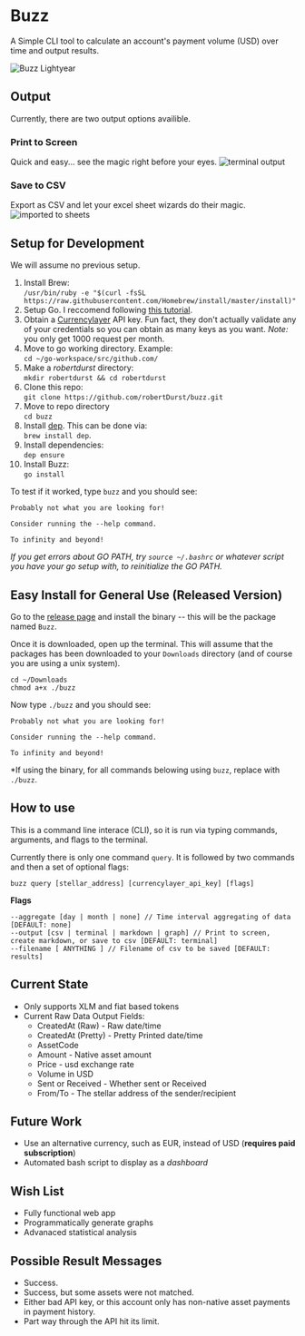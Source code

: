 # Buzz
A Simple CLI tool to calculate an account's payment volume (USD) over time and output results.

![Buzz Lightyear](https://i.pinimg.com/originals/92/d5/71/92d571103d621e62a053ac4f799e9225.jpg)

## Output
Currently, there are two output options availible.
### Print to Screen
Quick and easy... see the magic right before your eyes.
![terminal output](https://imgur.com/crks1Nu.png)

### Save to CSV
Export as CSV and let your excel sheet wizards do their magic.
![imported to sheets](https://imgur.com/WpqQV6C.png)

## Setup for Development
We will assume no previous setup.
1. Install Brew: <br> `/usr/bin/ruby -e "$(curl -fsSL https://raw.githubusercontent.com/Homebrew/install/master/install)"`
2. Setup Go. I reccomend following [this tutorial]( http://sourabhbajaj.com/mac-setup/Go/README.html).
3. Obtain a [Currencylayer](https://currencylayer.com/) API key. Fun fact, they don't actually validate any of your credentials so you can obtain as many keys as you want. *Note:* you only get 1000 request per month. 
4. Move to go working directory. Example:  <br>`cd ~/go-workspace/src/github.com/`
5. Make a *robertdurst* directory:  <br>`mkdir robertdurst && cd robertdurst`
6. Clone this repo:  <br>`git clone https://github.com/robertDurst/buzz.git`
7. Move to repo directory  <br>`cd buzz`
8. Install [dep](https://github.com/golang/dep). This can be done via:  <br> `brew install dep`.
9. Install dependencies:  <br>`dep ensure`
10. Install Buzz: <br> `go install`

To test if it worked, type `buzz` and you should see:

```
Probably not what you are looking for!
			
Consider running the --help command. 
					
To infinity and beyond!
```

*If you get errors about GO PATH, try `source ~/.bashrc` or whatever script you have your go setup with, to reinitialize the GO PATH.*

## Easy Install for General Use (Released Version)
Go to the [release page](https://github.com/robertDurst/buzz/releases) and install the binary -- this will be the package named `Buzz`.

Once it is downloaded, open up the terminal. This will assume that the packages has been downloaded to your `Downloads` directory (and of course you are using a unix system).

```
cd ~/Downloads
chmod a+x ./buzz
```

Now type `./buzz` and you should see:

```
Probably not what you are looking for!
			
Consider running the --help command. 
					
To infinity and beyond!
```

*If using the binary, for all commands belowing using `buzz`, replace with `./buzz`.

## How to use
This is a command line interace (CLI), so it is run via typing commands, arguments, and flags to the terminal.

Currently there is only one command `query`. It is followed by two commands and then a set of optional flags:
```
buzz query [stellar_address] [currencylayer_api_key] [flags]
```

**Flags**
```
--aggregate [day | month | none] // Time interval aggregating of data [DEFAULT: none]
--output [csv | terminal | markdown | graph] // Print to screen, create markdown, or save to csv [DEFAULT: terminal]
--filename [ ANYTHING ] // Filename of csv to be saved [DEFAULT: results]
```

## Current State
* Only supports XLM and fiat based tokens
* Current Raw Data Output Fields:
    * CreatedAt (Raw)     - Raw date/time
    * CreatedAt (Pretty)  - Pretty Printed date/time
    * AssetCode
    * Amount              - Native asset amount
    * Price               - usd exchange rate
    * Volume in USD
    * Sent or Received    - Whether sent or Received
    * From/To             - The stellar address of the sender/recipient

## Future Work
* Use an alternative currency, such as EUR, instead of USD (**requires paid subscription**)
* Automated bash script to display as a *dashboard*

## Wish List
* Fully functional web app
* Programmatically generate graphs
* Advanaced statistical analysis

## Possible Result Messages
* Success.
* Success, but some assets were not matched.
* Either bad API key, or this account only has non-native asset payments in payment history.
* Part way through the API hit its limit.
